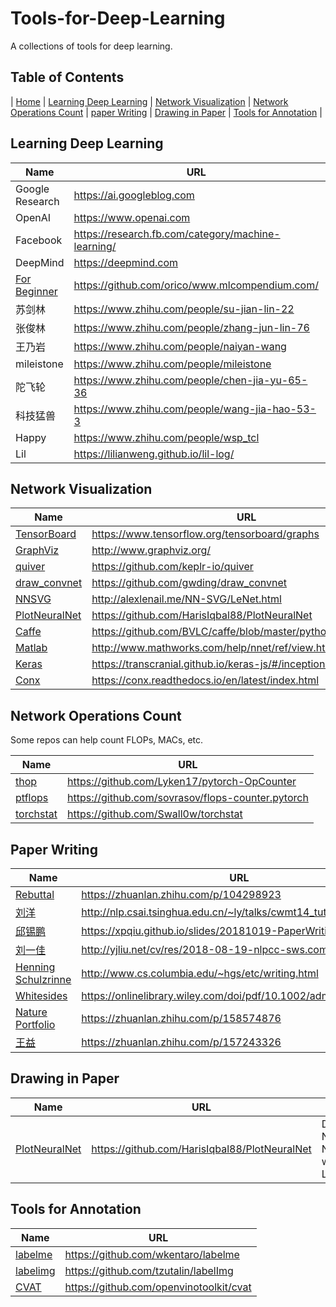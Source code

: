 
# Tools-for-Deep-Learning

A collections of tools for deep learning. 

## Table of Contents

| [Home](https://yiqunchen1999.github.io/Tools-for-Deep-Learning/) | [Learning Deep Learning](#learning-deep-learning) | [Network Visualization](#network-visualization) | [Network Operations Count](#network-operations-count) | [paper Writing](#paper-writing) | [Drawing in Paper](#drawing-in-paper) | [Tools for Annotation](#tools-for-annotation) |

## Learning Deep Learning

| Name | URL | Note |
| ---- | --- | ---- |
| Google Research | https://ai.googleblog.com | Blog |
| OpenAI | https://www.openai.com | Blog |
| Facebook | https://research.fb.com/category/machine-learning/ |
| DeepMind | https://deepmind.com | Blog |
| [For Beginner](https://github.com/orico/www.mlcompendium.com/) | https://github.com/orico/www.mlcompendium.com/ | None |
| 苏剑林 | https://www.zhihu.com/people/su-jian-lin-22 | Blog |
| 张俊林 | https://www.zhihu.com/people/zhang-jun-lin-76 | Blog |
| 王乃岩 | https://www.zhihu.com/people/naiyan-wang | Blog |
| mileistone | https://www.zhihu.com/people/mileistone | Blog |
| 陀飞轮 | https://www.zhihu.com/people/chen-jia-yu-65-36 | Blog |
| 科技猛兽 | https://www.zhihu.com/people/wang-jia-hao-53-3 | Blog |
| Happy | https://www.zhihu.com/people/wsp_tcl | Blog |
| Lil | https://lilianweng.github.io/lil-log/ | Blog |

## Network Visualization

|Name|URL|
|----|---|
| [TensorBoard](https://www.tensorflow.org/tensorboard/graphs) | https://www.tensorflow.org/tensorboard/graphs |
| [GraphViz](http://www.graphviz.org/) | http://www.graphviz.org/ |
| [quiver](https://github.com/keplr-io/quiver) | https://github.com/keplr-io/quiver |
| [draw_convnet](https://github.com/gwding/draw_convnet) | https://github.com/gwding/draw_convnet |
| [NNSVG](http://alexlenail.me/NN-SVG/LeNet.html) | http://alexlenail.me/NN-SVG/LeNet.html |
| [PlotNeuralNet](https://github.com/HarisIqbal88/PlotNeuralNet) | https://github.com/HarisIqbal88/PlotNeuralNet |
| [Caffe](https://github.com/BVLC/caffe/blob/master/python/caffe/draw.py) | https://github.com/BVLC/caffe/blob/master/python/caffe/draw.py |
| [Matlab](http://www.mathworks.com/help/nnet/ref/view.html) | http://www.mathworks.com/help/nnet/ref/view.html |
| [Keras](https://transcranial.github.io/keras-js/#/inception-v3) | https://transcranial.github.io/keras-js/#/inception-v3 |
| [Conx](https://conx.readthedocs.io/en/latest/index.html) | https://conx.readthedocs.io/en/latest/index.html |

## Network Operations Count

Some repos can help count FLOPs, MACs, etc. 

|Name|URL|
|----|---|
| [thop](https://github.com/Lyken17/pytorch-OpCounter) | https://github.com/Lyken17/pytorch-OpCounter |
| [ptflops](https://github.com/sovrasov/flops-counter.pytorch) | https://github.com/sovrasov/flops-counter.pytorch |
| [torchstat](https://github.com/Swall0w/torchstat) | https://github.com/Swall0w/torchstat |

## Paper Writing

| Name | URL |
| ---- | --- |
| [Rebuttal](https://zhuanlan.zhihu.com/p/104298923) | https://zhuanlan.zhihu.com/p/104298923 |
| [刘洋](http://nlp.csai.tsinghua.edu.cn/~ly/talks/cwmt14_tut.pdf) | http://nlp.csai.tsinghua.edu.cn/~ly/talks/cwmt14_tut.pdf |
| [邱锡鹏](https://xpqiu.github.io/slides/20181019-PaperWriting.pdf) | https://xpqiu.github.io/slides/20181019-PaperWriting.pdf |
| [刘一佳](http://yjliu.net/cv/res/2018-08-19-nlpcc-sws.compressed.pdf) | http://yjliu.net/cv/res/2018-08-19-nlpcc-sws.compressed.pdf |
| [Henning Schulzrinne](http://www.cs.columbia.edu/~hgs/etc/writing.html) | http://www.cs.columbia.edu/~hgs/etc/writing.html |
| [Whitesides](https://onlinelibrary.wiley.com/doi/pdf/10.1002/adma.200400767) | https://onlinelibrary.wiley.com/doi/pdf/10.1002/adma.200400767 |
| [Nature Portfolio](https://zhuanlan.zhihu.com/p/158574876) | https://zhuanlan.zhihu.com/p/158574876 |
| [王益](https://zhuanlan.zhihu.com/p/157243326) | https://zhuanlan.zhihu.com/p/157243326 |

## Drawing in Paper

| Name | URL | Note |
| ---- | --- | ---- |
| [PlotNeuralNet](https://github.com/HarisIqbal88/PlotNeuralNet) | https://github.com/HarisIqbal88/PlotNeuralNet | Draw Neural Networks with Latex |

## Tools for Annotation

| Name | URL |
| ---- | --- |
| [labelme](https://github.com/wkentaro/labelme) | https://github.com/wkentaro/labelme |
| [labelimg](https://github.com/tzutalin/labelImg) | https://github.com/tzutalin/labelImg |
| [CVAT](https://github.com/openvinotoolkit/cvat) | https://github.com/openvinotoolkit/cvat |
